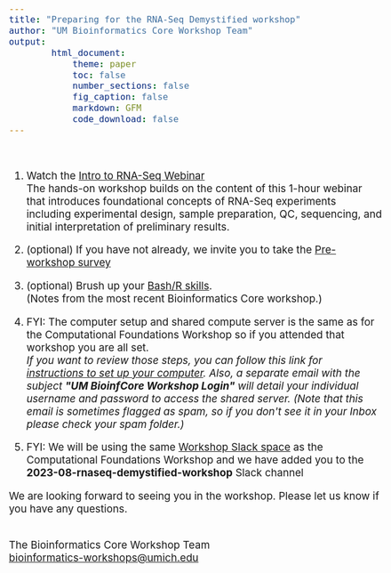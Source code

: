 ```yaml
---
title: "Preparing for the RNA-Seq Demystified workshop"
author: "UM Bioinformatics Core Workshop Team"
output:
        html_document:
            theme: paper
            toc: false
            number_sections: false
            fig_caption: false
            markdown: GFM
            code_download: false
---
```

<style type="text/css">
body{ /* Normal  */
      font-size: 14pt;
  }
</style>

<br/>

1. Watch the <a href="https://www.mivideo.it.umich.edu/media/t/1_tx74a3v9" target="_blank">Intro to RNA-Seq Webinar<a/><br/>
The hands-on workshop builds on the content of this 1-hour webinar that introduces foundational concepts of RNA-Seq experiments including experimental design, sample preparation, QC, sequencing, and initial interpretation of preliminary results.

2. (optional) If you have not already, we invite you to take the <a href="https://forms.gle/uZTBgjAUTtrBKgDG7" target="_blank">Pre-workshop survey</a><br/>

3. (optional) Brush up your <a href="https://umich-brcf-bioinf.github.io/2023-07-31-umich-computational-foundations/html/" target="_blank">Bash/R skills</a>.<br/>
(Notes from the most recent Bioinformatics Core workshop.)

4. FYI: The computer setup and shared compute server is the same as for the Computational Foundations Workshop so if you attended that workshop you are all set.<br/>_If you want to review those steps, you can follow this link for <a href="setup_instructions.html" target="_blank">instructions to set up your computer</a>. Also, a separate email with the subject **"UM BioinfCore Workshop Login"** will detail your individual username and password to access the shared server. (Note that this email is sometimes flagged as spam, so if you don't see it in your Inbox please check your spam folder.)_

5. FYI: We will be using the same <a href="https://umbioinfcoreworkshops.slack.com" target="_blank">Workshop Slack space</a> as the Computational Foundations Workshop and we have added you to the **2023-08-rnaseq-demystified-workshop** Slack channel<br/>


We are looking forward to seeing you in the workshop. Please let us know if you have any questions.<br/><br/>

The Bioinformatics Core Workshop Team<br/>
[bioinformatics-workshops@umich.edu](mailto:bioinformatics-workshops@umich.edu)
